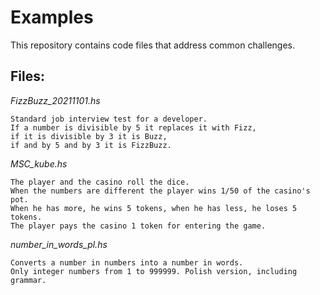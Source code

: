 # Examples
This repository contains code files that address common challenges.


## Files:


_FizzBuzz_20211101.hs_
```
Standard job interview test for a developer.
If a number is divisible by 5 it replaces it with Fizz, 
if it is divisible by 3 it is Buzz, 
if and by 5 and by 3 it is FizzBuzz.
```

_MSC_kube.hs_
```
The player and the casino roll the dice. 
When the numbers are different the player wins 1/50 of the casino's pot. 
When he has more, he wins 5 tokens, when he has less, he loses 5 tokens. 
The player pays the casino 1 token for entering the game.
```

_number_in_words_pl.hs_
```
Converts a number in numbers into a number in words. 
Only integer numbers from 1 to 999999. Polish version, including grammar.
```

